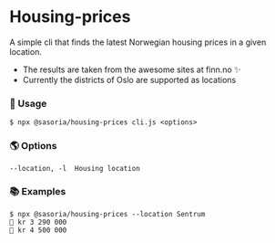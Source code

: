 # Housing-prices

A simple cli that finds the latest Norwegian housing prices in a given location.

- The results are taken from the awesome sites at finn.no ✨
- Currently the districts of Oslo are supported as locations

### 🚀 Usage

```
$ npx @sasoria/housing-prices cli.js <options>
```

### 🌎 Options

```
--location, -l  Housing location
```

### 📚 Examples

```
$ npx @sasoria/housing-prices --location Sentrum
🏡 kr 3 290 000
🏡 kr 4 500 000
```
